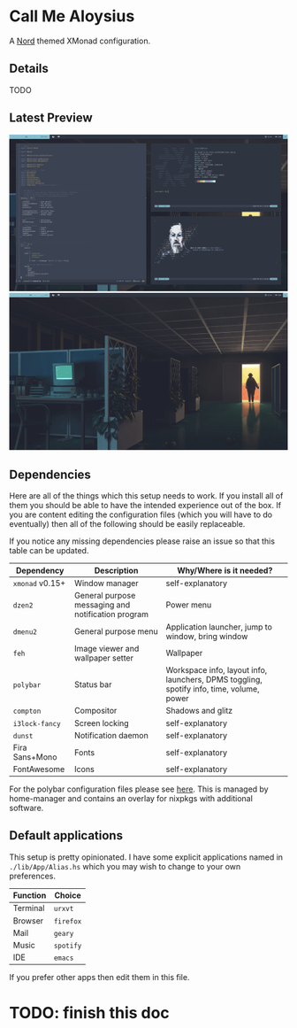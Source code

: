 # Call Me Aloysius

A [Nord](https://www.nordtheme.com/) themed XMonad configuration.

## Details

TODO

## Latest Preview

![](./screens/1.png)
![](./screens/2.png)


## Dependencies

Here are all of the things which this setup needs to work. If you install all of
them you should be able to have the intended experience out of the box. If you
are content editing the configuration files (which you will have to do
eventually) then all of the following should be easily replaceable.

If you notice any missing dependencies please raise an issue so that this table
can be updated.

| Dependency      | Description                                        | Why/Where is it needed?                                                                  |
| ---             | ---                                                | ---                                                                                      |
| `xmonad` v0.15+ | Window manager                                     | self-explanatory                                                                         |
| `dzen2`         | General purpose messaging and notification program | Power menu                                                                               |
| `dmenu2`        | General purpose menu                               | Application launcher, jump to window, bring window                                       |
| `feh`           | Image viewer and wallpaper setter                  | Wallpaper                                                                                |
| `polybar`       | Status bar                                         | Workspace info, layout info, launchers, DPMS toggling, spotify info, time, volume, power |
| `compton`       | Compositor                                         | Shadows and glitz                                                                        |
| `i3lock-fancy`  | Screen locking                                     | self-explanatory                                                                         |
| `dunst`         | Notification daemon                                | self-explanatory                                                                         |
| Fira Sans+Mono  | Fonts                                              | self-explanatory                                                                         |
| FontAwesome     | Icons                                              | self-explanatory                                                                         |

For the polybar configuration files please see
[here](https://github.com/nix-overlays). This is managed by home-manager and
contains an overlay for nixpkgs with additional software.


## Default applications

This setup is pretty opinionated. I have some explicit applications named in
`./lib/App/Alias.hs` which you may wish to change to your own preferences.

| Function | Choice    |
| ---      | ---       |
| Terminal | `urxvt`   |
| Browser  | `firefox` |
| Mail     | `geary`   |
| Music    | `spotify` |
| IDE      | `emacs`   |

If you prefer other apps then edit them in this file.


# TODO: finish this doc
